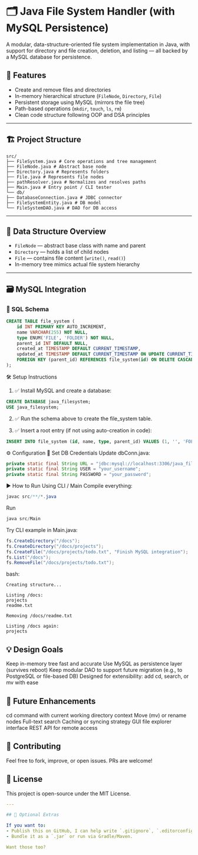 # 🗂️ Java File System Handler (with MySQL Persistence)

A modular, data-structure-oriented file system implementation in Java, with support for directory and file creation, deletion, and listing — all backed by a MySQL database for persistence.

## 🚀 Features

- Create and remove files and directories
- In-memory hierarchical structure (`FileNode`, `Directory`, `File`)
- Persistent storage using MySQL (mirrors the file tree)
- Path-based operations (`mkdir`, `touch`, `ls`, `rm`)
- Clean code structure following OOP and DSA principles

---

## 🏗️ Project Structure

```
src/
├── FileSystem.java # Core operations and tree management
├── FileNode.java # Abstract base node
├── Directory.java # Represents folders
├── File.java # Represents file nodes
├── pathResolver.java # Normalizes and resolves paths
├── Main.java # Entry point / CLI tester
└── db/
├── DatabaseConnection.java # JDBC connector
├── FileSystemEntity.java # DB model
└── FileSystemDAO.java # DAO for DB access
```


---

## 🧠 Data Structure Overview

- `FileNode` — abstract base class with name and parent
- `Directory` — holds a list of child nodes
- `File` — contains file content (`write()`, `read()`)
- In-memory tree mimics actual file system hierarchy

---

## 🗃️ MySQL Integration

### 🧾 SQL Schema

```sql
CREATE TABLE file_system (
    id INT PRIMARY KEY AUTO_INCREMENT,
    name VARCHAR(255) NOT NULL,
    type ENUM('FILE', 'FOLDER') NOT NULL,
    parent_id INT DEFAULT NULL,
    created_at TIMESTAMP DEFAULT CURRENT_TIMESTAMP,
    updated_at TIMESTAMP DEFAULT CURRENT_TIMESTAMP ON UPDATE CURRENT_TIMESTAMP,
    FOREIGN KEY (parent_id) REFERENCES file_system(id) ON DELETE CASCADE
);
```

🛠 Setup Instructions
1. ✅ Install MySQL and create a database:

```sql
CREATE DATABASE java_filesystem;
USE java_filesystem;
```
2. ✅ Run the schema above to create the file_system table.

3. ✅ Insert a root entry (if not using auto-creation in code):

```sql
INSERT INTO file_system (id, name, type, parent_id) VALUES (1, '', 'FOLDER', NULL);
```

⚙️ Configuration
🔌 Set DB Credentials
Update dbConn.java:

```java
private static final String URL = "jdbc:mysql://localhost:3306/java_filesystem";
private static final String USER = "your_username";
private static final String PASSWORD = "your_password";
```

▶️ How to Run
Using CLI / Main
Compile everything:

```java
javac src/**/*.java
```

Run
```java
java src/Main
```

Try CLI example in Main.java:
```java
fs.CreateDirectory("/docs");
fs.CreateDirectory("/docs/projects");
fs.CreateFile("/docs/projects/todo.txt", "Finish MySQL integration");
fs.List("/docs");
fs.RemoveFile("/docs/projects/todo.txt");
```
bash:

```
Creating structure...

Listing /docs:
projects
readme.txt

Removing /docs/readme.txt

Listing /docs again:
projects
```

## 💡 Design Goals
Keep in-memory tree fast and accurate
Use MySQL as persistence layer (survives reboot)
Keep modular DAO to support future migration (e.g., to PostgreSQL or file-based DB)
Designed for extensibility: add cd, search, or mv with ease

## 🔮 Future Enhancements
 cd command with current working directory context
 Move (mv) or rename nodes
 Full-text search
 Caching or syncing strategy
 GUI file explorer interface
 REST API for remote access
 
## 🤝 Contributing
Feel free to fork, improve, or open issues. PRs are welcome!

## 🪪 License
This project is open-source under the MIT License.

```yaml
---

## 🧠 Optional Extras

If you want to:
- Publish this on GitHub, I can help write `.gitignore`, `.editorconfig`, and `.github/workflows`.
- Bundle it as a `.jar` or run via Gradle/Maven.

Want those too?
```
